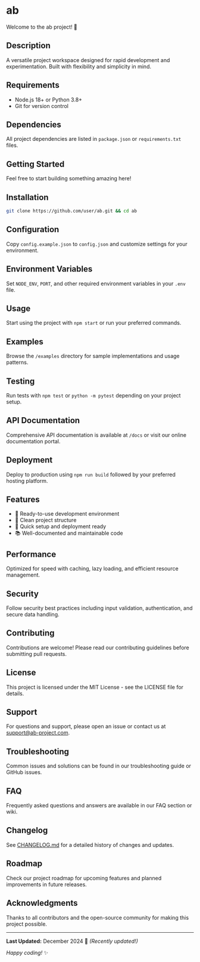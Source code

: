 # ab

Welcome to the ab project! 🚀

## Description

A versatile project workspace designed for rapid development and experimentation. Built with flexibility and simplicity in mind.

## Requirements

- Node.js 18+ or Python 3.8+
- Git for version control

## Dependencies

All project dependencies are listed in `package.json` or `requirements.txt` files.

## Getting Started

Feel free to start building something amazing here!

## Installation

```bash
git clone https://github.com/user/ab.git && cd ab
```

## Configuration

Copy `config.example.json` to `config.json` and customize settings for your environment.

## Environment Variables

Set `NODE_ENV`, `PORT`, and other required environment variables in your `.env` file.

## Usage

Start using the project with `npm start` or run your preferred commands.

## Examples

Browse the `/examples` directory for sample implementations and usage patterns.

## Testing

Run tests with `npm test` or `python -m pytest` depending on your project setup.

## API Documentation

Comprehensive API documentation is available at `/docs` or visit our online documentation portal.

## Deployment

Deploy to production using `npm run build` followed by your preferred hosting platform.

## Features

- 🔧 Ready-to-use development environment
- 📁 Clean project structure
- 🚀 Quick setup and deployment ready
- 📚 Well-documented and maintainable code

## Performance

Optimized for speed with caching, lazy loading, and efficient resource management.

## Security

Follow security best practices including input validation, authentication, and secure data handling.

## Contributing

Contributions are welcome! Please read our contributing guidelines before submitting pull requests.

## License

This project is licensed under the MIT License - see the LICENSE file for details.

## Support

For questions and support, please open an issue or contact us at support@ab-project.com.

## Troubleshooting

Common issues and solutions can be found in our troubleshooting guide or GitHub issues.

## FAQ

Frequently asked questions and answers are available in our FAQ section or wiki.

## Changelog

See [CHANGELOG.md](CHANGELOG.md) for a detailed history of changes and updates.

## Roadmap

Check our project roadmap for upcoming features and planned improvements in future releases.

## Acknowledgments

Thanks to all contributors and the open-source community for making this project possible.

---

**Last Updated:** December 2024 📅 _(Recently updated!)_

*Happy coding!* ✨
